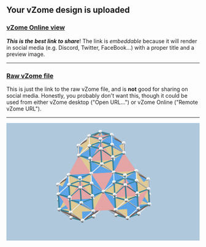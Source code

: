 ## Your vZome design is uploaded

### [vZome Online view][embed]

***This is the best link to share***!  The link is *embeddable* because it will render in social media (e.g. Discord, Twitter, FaceBook...) with a proper title and a preview image.

---

### [Raw vZome file][raw]

This is just the link to the raw vZome file, and is **not** good for
sharing on social media.
Honestly, you probably don't want this, though it could be used from either
vZome desktop ("Open URL...") or vZome Online ("Remote vZome URL").

---

![Image](<three-zonohedra-with-dissection.png>)


[embed]: <https://vzome.com/app/embed.py?url=https://raw.githubusercontent.com/John-Kostick/vzome-sharing/main/2021/09/01/07-09-45-three-zonohedra-with-dissection/three-zonohedra-with-dissection.vZome>
[raw]: <https://raw.githubusercontent.com/John-Kostick/vzome-sharing/main/2021/09/01/07-09-45-three-zonohedra-with-dissection/three-zonohedra-with-dissection.vZome>
